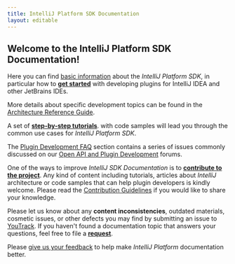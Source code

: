 ```yaml
---
title: IntelliJ Platform SDK Documentation
layout: editable
---
```



## Welcome to the IntelliJ Platform SDK Documentation!

Here you can find [basic information](basics.html) about the *IntelliJ Platform SDK*, in particular how to
**[get started](basics/getting_started.html)** with developing plugins for IntelliJ IDEA and other JetBrains IDEs.

More details about specific development topics can be found in the 
[Architecture Reference Guide](reference_guide.html). 

A set of
**[step-by-step tutorials](tutorials.html)**. 
with code samples will lead you through the common use cases for *IntelliJ Platform SDK*.


The [Plugin Development FAQ](faq.html)
section contains a series of issues commonly discussed on our
[Open API and Plugin Development](https://devnet.jetbrains.com/community/idea/open_api_and_plugin_development) forums.

One of the ways to improve *IntelliJ SDK Documentation* is to 
**[contribute to the project](contribution_guidelines.html)**. 
Any kind of content including tutorials, articles about *IntelliJ* architecture or code samples that can help plugin developers is kindly welcome.
Please read the
[Contribution Guidelines](contribution_guidelines.html)
if you would like to share your knowledge.


Please let us know about any **content inconsistencies**, outdated materials, cosmetic issues, or other defects you may find by submitting an issue to
[YouTrack](https://youtrack.jetbrains.com/issues/IJSDK). 
If you haven't found a documentation topic that answers your questions, feel free to file a
**[request](https://youtrack.jetbrains.com/newIssue?project=IJSDK)**.

Please [give us your feedback](http://www.surveygizmo.com/s3/2149448/IntelliJ-SDK-Docs)
to help make *IntelliJ Platform* documentation better.







